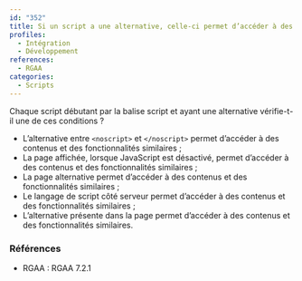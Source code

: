 ```yaml
---
id: "352"
title: Si un script a une alternative, celle-ci permet d’accéder à des contenus et des fonctionnalités équivalentes à la version avec javascript.
profiles:
  - Intégration
  - Développement
references:
  - RGAA
categories:
  - Scripts
---
```


Chaque script débutant par la balise script et ayant une alternative vérifie-t-il une de ces conditions ?

* L’alternative entre `<noscript>` et `</noscript>` permet d’accéder à des contenus et des fonctionnalités similaires ;
* La page affichée, lorsque JavaScript est désactivé, permet d’accéder à des contenus et des fonctionnalités similaires ;
* La page alternative permet d’accéder à des contenus et des fonctionnalités similaires ;
* Le langage de script côté serveur permet d’accéder à des contenus et des fonctionnalités similaires ;
* L’alternative présente dans la page permet d’accéder à des contenus et des fonctionnalités similaires.

### Références

*   RGAA : RGAA 7.2.1

